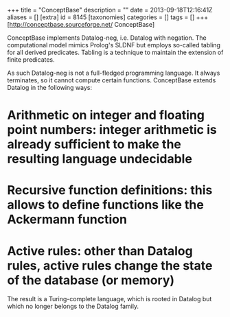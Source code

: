 +++
title = "ConceptBase"
description = ""
date = 2013-09-18T12:16:41Z
aliases = []
[extra]
id = 8145
[taxonomies]
categories = []
tags = []
+++
[http://conceptbase.sourceforge.net/ ConceptBase]

ConceptBase implements Datalog-neg, i.e. Datalog with negation. The computational model mimics Prolog's SLDNF but
employs so-called tabling for all derived predicates. Tabling is a technique to maintain the extension of finite
predicates. 

As such Datalog-neg is not a full-fledged programming language. It always terminates, so it cannot compute certain
functions. ConceptBase extends Datalog in the following ways:

# Arithmetic on integer and floating point numbers: integer arithmetic is already sufficient to make the resulting language undecidable
# Recursive function definitions: this allows to define functions like the Ackermann function
# Active rules: other than Datalog rules, active rules change the state of the database (or memory)

The result is a Turing-complete language, which is rooted in Datalog but which no longer belongs to the Datalog family.
